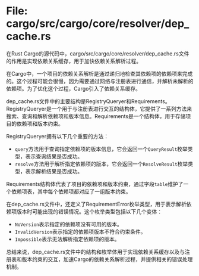 # File: cargo/src/cargo/core/resolver/dep_cache.rs

在Rust Cargo的源代码中，cargo/src/cargo/core/resolver/dep_cache.rs文件的作用是实现依赖关系缓存，用于加快依赖关系解析过程。

在Cargo中，一个项目的依赖关系解析是通过递归地检查其依赖项的依赖项来完成的。这个过程可能会很慢，因为需要通过网络与注册表进行通信，并解析未解析的依赖项。为了优化这个过程，Cargo引入了依赖关系缓存。

dep_cache.rs文件中的主要结构是RegistryQueryer和Requirements。RegistryQueryer是一个用于与注册表进行交互的结构体，它提供了一系列方法来搜索、查询和解析依赖项和版本信息。Requirements是一个结构体，用于存储项目的依赖项和版本约束。

RegistryQueryer拥有以下几个重要的方法：
- `query`方法用于查询指定依赖项的版本信息，它会返回一个`QueryResult`枚举类型，表示查询结果是否成功。
- `resolve`方法用于解析指定依赖项的版本，它会返回一个`ResolveResult`枚举类型，表示解析结果是否成功。

Requirements结构体代表了项目的依赖项和版本约束，通过字段`table`维护了一个依赖项表，其中每个依赖项都对应了一组版本约束。

在dep_cache.rs文件中，还定义了RequirementError枚举类型，用于表示解析依赖项版本时可能出现的错误情况。这个枚举类型包括以下几个变体：
- `NoVersion`表示指定的依赖项没有可用的版本。
- `InvalidVersion`表示指定的依赖项版本不符合约束条件。
- `Impossible`表示无法解析指定依赖项的版本。

总结来说，dep_cache.rs文件中的结构和枚举体用于实现依赖关系缓存以及与注册表和版本约束的交互，加速Cargo的依赖关系解析过程，并提供相关的错误处理机制。

